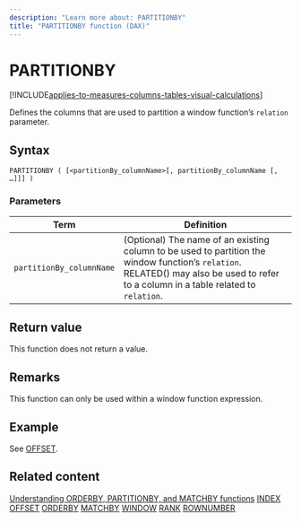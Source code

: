 ```yaml
---
description: "Learn more about: PARTITIONBY"
title: "PARTITIONBY function (DAX)"
---
```


# PARTITIONBY

[!INCLUDE[applies-to-measures-columns-tables-visual-calculations](includes/applies-to-measures-columns-tables-visual-calculations.md)]

Defines the columns that are used to partition a window function’s `relation` parameter.

## Syntax

```dax
PARTITIONBY ( [<partitionBy_columnName>[, partitionBy_columnName [, …]]] )
```

### Parameters

|Term|Definition|
|--------|--------------|
|`partitionBy_columnName`| (Optional) The name of an existing column to be used to partition the window function’s `relation`.</br> RELATED() may also be used to refer to a column in a table related to `relation`.|

## Return value

This function does not return a value.

## Remarks

This function can only be used within a window function expression.

## Example

See [OFFSET](offset-function-dax.md).

## Related content

[Understanding ORDERBY, PARTITIONBY, and MATCHBY functions](../dax/best-practices/dax-understand-orderby.md)
[INDEX](index-function-dax.md)
[OFFSET](offset-function-dax.md)
[ORDERBY](orderby-function-dax.md)
[MATCHBY](matchby-function-dax.md)
[WINDOW](window-function-dax.md)
[RANK](rank-function-dax.md)
[ROWNUMBER](rownumber-function-dax.md)